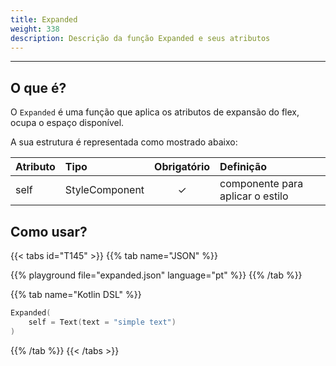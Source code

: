 ```yaml
---
title: Expanded
weight: 338
description: Descrição da função Expanded e seus atributos
---
```


---


## O que é?
O `Expanded` é uma função que aplica os atributos de expansão do flex, ocupa o espaço disponível.

A sua estrutura é representada como mostrado abaixo:

| **Atributo** | **Tipo**                                                       | Obrigatório | **Definição**                                                                                                     |
| :----------- | :------------------------------------------------------------- | :---------: | :---------------------------------------------------------------------------------------------------------------- |
| self   | StyleComponent                                                |      ✓       | componente para aplicar o estilo |


## Como usar?

{{< tabs id="T145" >}}
{{% tab name="JSON" %}}

<!-- json-playground:expanded.json
{
  "_beagleComponent_" : "beagle:text",
  "text" : "simple text",
  "style" : {
    "size" : {
      "width" : {
        "value" : 100.0,
        "type" : "PERCENT"
      },
      "height" : {
        "value" : 100.0,
        "type" : "PERCENT"
      }
    },
    "flex" : {
      "alignSelf" : "STRETCH",
      "grow" : 1.0
    }
  }
}
-->

{{% playground file="expanded.json" language="pt" %}}
{{% /tab %}}

{{% tab name="Kotlin DSL" %}}

```kotlin
Expanded(
    self = Text(text = "simple text")
)
```

{{% /tab %}}
{{< /tabs >}}
